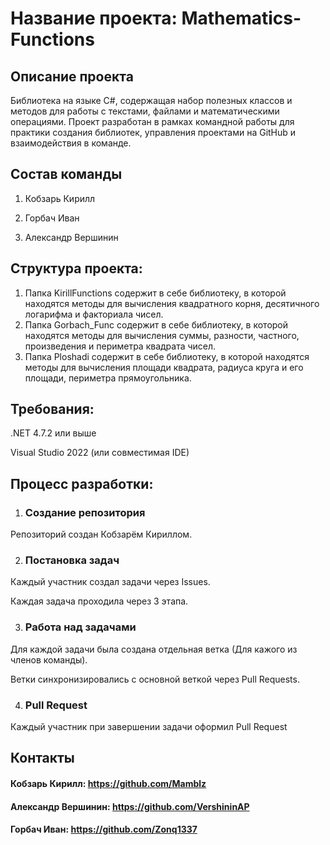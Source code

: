 # Название проекта: Mathematics-Functions
## Описание проекта
Библиотека на языке C#, содержащая набор полезных классов и методов для работы с текстами, файлами и математическими операциями.
Проект разработан в рамках командной работы для практики создания библиотек, управления проектами на GitHub и взаимодействия в команде.

## Состав команды

1. Кобзарь Кирилл

2. Горбач Иван

3. Александр Вершинин

## Структура проекта:
1. Папка KirillFunctions содержит в себе библиотеку, в которой находятся методы для вычисления квадратного корня, десятичного логарифма и факториала чисел.
2. Папка Gorbach_Func содержит в себе библиотеку, в которой находятся методы для вычисления суммы, разности, частного, произведения и периметра квадрата чисел.
3. Папка Ploshadi содержит в себе библиотеку, в которой находятся методы для вычисления площади квадрата, радиуса круга и его площади, периметра прямоугольника.

## Требования:

.NET 4.7.2 или выше

Visual Studio 2022 (или совместимая IDE)

## Процесс разработки:

1. ### Создание репозитория

Репозиторий создан Кобзарём Кириллом.

2. ### Постановка задач

Каждый участник создал задачи через Issues.

Каждая задача проходила через 3 этапа.

3. ### Работа над задачами

Для каждой задачи была создана отдельная ветка (Для кажого из членов команды).

Ветки синхронизировались с основной веткой через Pull Requests.

4. ### Pull Request

 Каждый участник при завершении задачи оформил Pull Request

## Контакты

#### Кобзарь Кирилл: https://github.com/Mamblz

#### Александр Вершинин: https://github.com/VershininAP

#### Горбач Иван: https://github.com/Zonq1337
